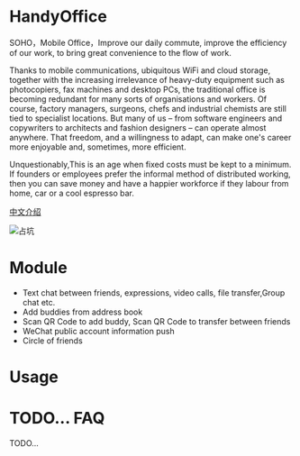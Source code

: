 # HandyOffice
SOHO，Mobile Office，Improve our daily commute, improve the efficiency of our work, to bring great convenience to the flow of work.

Thanks to mobile communications, ubiquitous WiFi and cloud storage, together with the increasing irrelevance of heavy-duty equipment such as photocopiers, fax machines and desktop PCs, the traditional office is becoming redundant for many sorts of organisations and workers. Of course, factory managers, surgeons, chefs and industrial chemists are still tied to specialist locations. But many of us – from software engineers and copywriters to architects and fashion designers – can operate almost anywhere. That freedom, and a willingness to adapt, can make one's career more enjoyable and, sometimes, more efficient.

Unquestionably,This is an age when fixed costs must be kept to a minimum. If founders or employees prefer the informal method of distributed working, then you can save money and have a happier workforce if they labour from home, car or a cool espresso bar.

[中文介绍](https://github.com/ReadyGeek/HandyOffice) 

![占坑](http://img.ui.cn/data/file/3/5/9/133953.jpg?imageMogr2/auto-orient/quality/100) 

Module
====
-  Text chat between friends, expressions, video calls, file transfer,Group chat etc. 
-  Add buddies from address book
-  Scan QR Code to add buddy, Scan QR Code to transfer between friends
-  WeChat public account information push
-  Circle of friends

Usage
====  
 TODO...
FAQ 
====  
 TODO...

